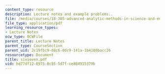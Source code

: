 ```yaml
---
content_type: resource
description: Lecture notes and example problems..
file: /media/courses/18-305-advanced-analytic-methods-in-science-and-engineering-fall-2004/bd77df1289758c555d7fce884915379b_sixseven.pdf
file_type: application/pdf
learning_resource_types:
- Lecture Notes
ocw_type: OCWFile
parent_title: Lecture Notes
parent_type: CourseSection
parent_uid: 2c19fbc9-d8c6-0dc9-141a-1b4180bacc26
resourcetype: Document
title: sixseven.pdf
uid: bd77df12-8975-8c55-5d7f-ce884915379b
---
```

